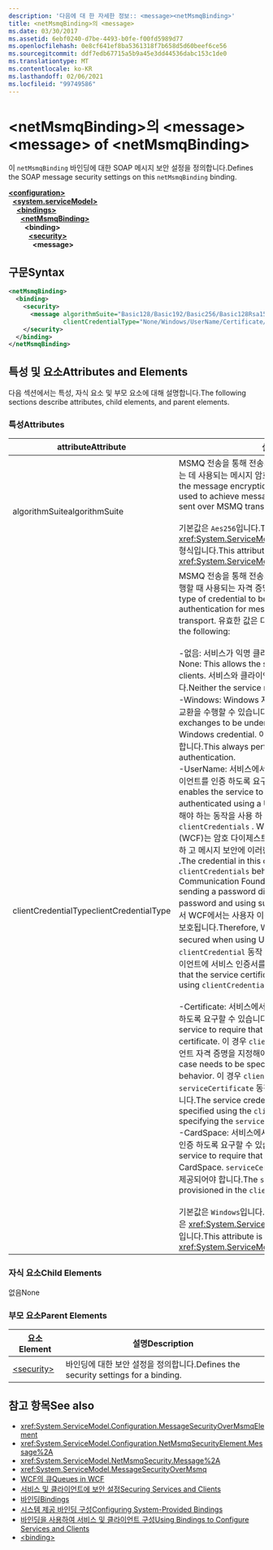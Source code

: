 ```yaml
---
description: '다음에 대 한 자세한 정보:: <message><netMsmqBinding>'
title: <netMsmqBinding>의 <message>
ms.date: 03/30/2017
ms.assetid: 6ebf0240-d7be-4493-b0fe-f00fd5989d77
ms.openlocfilehash: 0e8cf641ef8ba5361318f7b658d5d60beef6ce56
ms.sourcegitcommit: ddf7edb67715a5b9a45e3dd44536dabc153c1de0
ms.translationtype: MT
ms.contentlocale: ko-KR
ms.lasthandoff: 02/06/2021
ms.locfileid: "99749586"
---
```

# <a name="message-of-netmsmqbinding"></a><span data-ttu-id="3c7f9-103">\<netMsmqBinding>의 \<message></span><span class="sxs-lookup"><span data-stu-id="3c7f9-103">\<message> of \<netMsmqBinding></span></span>

<span data-ttu-id="3c7f9-104">이 `netMsmqBinding` 바인딩에 대한 SOAP 메시지 보안 설정을 정의합니다.</span><span class="sxs-lookup"><span data-stu-id="3c7f9-104">Defines the SOAP message security settings on this `netMsmqBinding` binding.</span></span>

[**\<configuration>**](../configuration-element.md)\
&nbsp;&nbsp;[**\<system.serviceModel>**](system-servicemodel.md)\
&nbsp;&nbsp;&nbsp;&nbsp;[**\<bindings>**](bindings.md)\
&nbsp;&nbsp;&nbsp;&nbsp;&nbsp;&nbsp;[**\<netMsmqBinding>**](netmsmqbinding.md)\
&nbsp;&nbsp;&nbsp;&nbsp;&nbsp;&nbsp;&nbsp;&nbsp;**\<binding>**\
&nbsp;&nbsp;&nbsp;&nbsp;&nbsp;&nbsp;&nbsp;&nbsp;&nbsp;&nbsp;[**\<security>**](security-of-netmsmqbinding.md)\
&nbsp;&nbsp;&nbsp;&nbsp;&nbsp;&nbsp;&nbsp;&nbsp;&nbsp;&nbsp;&nbsp;&nbsp;**\<message>**  

## <a name="syntax"></a><span data-ttu-id="3c7f9-105">구문</span><span class="sxs-lookup"><span data-stu-id="3c7f9-105">Syntax</span></span>

```xml
<netMsmqBinding>
  <binding>
    <security>
      <message algorithmSuite="Basic128/Basic192/Basic256/Basic128Rsa15/Basic256Rsa15/TripleDes/TripleDesRsa15/Basic128Sha256/Basic192Sha256/TripleDesSha256/Basic128Sha256Rsa15/Basic192Sha256Rsa15/Basic256Sha256Rsa15/TripleDesSha256Rsa15"
               clientCredentialType="None/Windows/UserName/Certificate/CardSpace" />
    </security>
  </binding>
</netMsmqBinding>
```

## <a name="attributes-and-elements"></a><span data-ttu-id="3c7f9-106">특성 및 요소</span><span class="sxs-lookup"><span data-stu-id="3c7f9-106">Attributes and Elements</span></span>

<span data-ttu-id="3c7f9-107">다음 섹션에서는 특성, 자식 요소 및 부모 요소에 대해 설명합니다.</span><span class="sxs-lookup"><span data-stu-id="3c7f9-107">The following sections describe attributes, child elements, and parent elements.</span></span>

### <a name="attributes"></a><span data-ttu-id="3c7f9-108">특성</span><span class="sxs-lookup"><span data-stu-id="3c7f9-108">Attributes</span></span>

|<span data-ttu-id="3c7f9-109">attribute</span><span class="sxs-lookup"><span data-stu-id="3c7f9-109">Attribute</span></span>|<span data-ttu-id="3c7f9-110">설명</span><span class="sxs-lookup"><span data-stu-id="3c7f9-110">Description</span></span>|
|---------------|-----------------|
|<span data-ttu-id="3c7f9-111">algorithmSuite</span><span class="sxs-lookup"><span data-stu-id="3c7f9-111">algorithmSuite</span></span>|<span data-ttu-id="3c7f9-112">MSMQ 전송을 통해 전송되는 메시지에 메시지 기반 보안을 적용하는 데 사용되는 메시지 암호화 및 키 랩 알고리즘을 설정합니다.</span><span class="sxs-lookup"><span data-stu-id="3c7f9-112">Sets the message encryption and key-wrap algorithms that are used to achieve message-based security for messages sent over MSMQ transport.</span></span><br /><br /> <span data-ttu-id="3c7f9-113">기본값은 `Aes256`입니다.</span><span class="sxs-lookup"><span data-stu-id="3c7f9-113">The default value is `Aes256`.</span></span> <span data-ttu-id="3c7f9-114">이 특성은 <xref:System.ServiceModel.Security.SecurityAlgorithmSuite> 형식입니다.</span><span class="sxs-lookup"><span data-stu-id="3c7f9-114">This attribute is of type <xref:System.ServiceModel.Security.SecurityAlgorithmSuite>.</span></span>|
|<span data-ttu-id="3c7f9-115">clientCredentialType</span><span class="sxs-lookup"><span data-stu-id="3c7f9-115">clientCredentialType</span></span>|<span data-ttu-id="3c7f9-116">MSMQ 전송을 통해 전송되는 메시지에 대해 클라이언트 인증을 수행할 때 사용되는 자격 증명의 형식을 지정합니다.</span><span class="sxs-lookup"><span data-stu-id="3c7f9-116">Specifies the type of credential to be used when performing client authentication for messages sent over the MSMQ transport.</span></span> <span data-ttu-id="3c7f9-117">유효한 값은 다음과 같습니다.</span><span class="sxs-lookup"><span data-stu-id="3c7f9-117">Valid values include the following:</span></span><br /><br /> <span data-ttu-id="3c7f9-118">-없음: 서비스가 익명 클라이언트와 상호 작용할 수 있도록 합니다.</span><span class="sxs-lookup"><span data-stu-id="3c7f9-118">-   None: This allows the service to interact with anonymous clients.</span></span> <span data-ttu-id="3c7f9-119">서비스와 클라이언트 모두 자격 증명이 필요하지 않습니다.</span><span class="sxs-lookup"><span data-stu-id="3c7f9-119">Neither the service nor the client requires a credential.</span></span><br /><span data-ttu-id="3c7f9-120">-Windows: Windows 자격 증명의 인증 된 컨텍스트에서 SOAP 교환을 수행할 수 있습니다.</span><span class="sxs-lookup"><span data-stu-id="3c7f9-120">-   Windows: This enables the SOAP exchanges to be under the authenticated context of a Windows credential.</span></span> <span data-ttu-id="3c7f9-121">이 설정은 항상 Kerberos 기반 인증을 수행합니다.</span><span class="sxs-lookup"><span data-stu-id="3c7f9-121">This always performs Kerberos-based authentication.</span></span><br /><span data-ttu-id="3c7f9-122">-UserName: 서비스에서 사용자 이름 자격 증명을 사용 하 여 클라이언트를 인증 하도록 요구할 수 있습니다.</span><span class="sxs-lookup"><span data-stu-id="3c7f9-122">-   UserName: This enables the service to require that the client be authenticated using a UserName credential.</span></span> <span data-ttu-id="3c7f9-123">이 경우에는 주의 해야 하는 동작을 사용 하 여 자격 증명을 지정 해야 합니다 `clientCredentials` . Windows Communication Foundation (WCF)는 암호 다이제스트를 보내거나 암호를 사용 하 여 키를 파생 하 고 메시지 보안에 이러한 키를 사용 하도록 지원 하지 않습니다 **.**</span><span class="sxs-lookup"><span data-stu-id="3c7f9-123">The credential in this case needs to be specified using the `clientCredentials` behavior **Caution:**  Windows Communication Foundation (WCF) does not support sending a password digest or deriving keys using password and using such keys for message security.</span></span> <span data-ttu-id="3c7f9-124">따라서 WCF에서는 사용자 이름 자격 증명을 사용하는 경우 교환 작업이 보호됩니다.</span><span class="sxs-lookup"><span data-stu-id="3c7f9-124">Therefore, WCF enforces that the exchange is secured when using UserName credentials.</span></span> <span data-ttu-id="3c7f9-125">이 모드에서는 `clientCredential` 동작 및 `serviceCertificate`를 사용하여 클라이언트에 서비스 인증서를 지정해야 합니다.</span><span class="sxs-lookup"><span data-stu-id="3c7f9-125">This mode requires that the service certificate be specified on the client side using `clientCredential` behavior and `serviceCertificate`.</span></span> <br /><br /> <span data-ttu-id="3c7f9-126">-Certificate: 서비스에서 인증서를 사용 하 여 클라이언트를 인증 하도록 요구할 수 있습니다.</span><span class="sxs-lookup"><span data-stu-id="3c7f9-126">-   Certificate: This enables the service to require that the client be authenticated using a certificate.</span></span> <span data-ttu-id="3c7f9-127">이 경우 `clientCredentials` 동작을 사용하여 클라이언트 자격 증명을 지정해야 합니다.</span><span class="sxs-lookup"><span data-stu-id="3c7f9-127">The client credential in this case needs to be specified using the `clientCredentials` behavior.</span></span> <span data-ttu-id="3c7f9-128">이 경우 `clientCredentials`를 지정하여 `serviceCertificate` 동작을 통해 서비스 자격 증명을 지정해야 합니다.</span><span class="sxs-lookup"><span data-stu-id="3c7f9-128">The service credential in this case needs to be specified using the `clientCredentials` behavior by specifying the `serviceCertificate`.</span></span><br /><span data-ttu-id="3c7f9-129">-CardSpace: 서비스에서 CardSpace를 사용 하 여 클라이언트를 인증 하도록 요구할 수 있습니다.</span><span class="sxs-lookup"><span data-stu-id="3c7f9-129">-   CardSpace: This allows the service to require that the client be authenticated using a CardSpace.</span></span> <span data-ttu-id="3c7f9-130">`serviceCertificate` 동작에 `clientCredential`가 제공되어야 합니다.</span><span class="sxs-lookup"><span data-stu-id="3c7f9-130">The `serviceCertificate` must be provisioned in the `clientCredential` behavior.</span></span><br /><br /> <span data-ttu-id="3c7f9-131">기본값은 `Windows`입니다.</span><span class="sxs-lookup"><span data-stu-id="3c7f9-131">The default value is `Windows`.</span></span> <span data-ttu-id="3c7f9-132">이 특성은 <xref:System.ServiceModel.MessageCredentialType> 형식입니다.</span><span class="sxs-lookup"><span data-stu-id="3c7f9-132">This attribute is of type <xref:System.ServiceModel.MessageCredentialType>.</span></span>|

### <a name="child-elements"></a><span data-ttu-id="3c7f9-133">자식 요소</span><span class="sxs-lookup"><span data-stu-id="3c7f9-133">Child Elements</span></span>

<span data-ttu-id="3c7f9-134">없음</span><span class="sxs-lookup"><span data-stu-id="3c7f9-134">None</span></span>

### <a name="parent-elements"></a><span data-ttu-id="3c7f9-135">부모 요소</span><span class="sxs-lookup"><span data-stu-id="3c7f9-135">Parent Elements</span></span>

|<span data-ttu-id="3c7f9-136">요소</span><span class="sxs-lookup"><span data-stu-id="3c7f9-136">Element</span></span>|<span data-ttu-id="3c7f9-137">설명</span><span class="sxs-lookup"><span data-stu-id="3c7f9-137">Description</span></span>|
|-------------|-----------------|
|[\<security>](security-of-netmsmqbinding.md)|<span data-ttu-id="3c7f9-138">바인딩에 대한 보안 설정을 정의합니다.</span><span class="sxs-lookup"><span data-stu-id="3c7f9-138">Defines the security settings for a binding.</span></span>|

## <a name="see-also"></a><span data-ttu-id="3c7f9-139">참고 항목</span><span class="sxs-lookup"><span data-stu-id="3c7f9-139">See also</span></span>

- <xref:System.ServiceModel.Configuration.MessageSecurityOverMsmqElement>
- <xref:System.ServiceModel.Configuration.NetMsmqSecurityElement.Message%2A>
- <xref:System.ServiceModel.NetMsmqSecurity.Message%2A>
- <xref:System.ServiceModel.MessageSecurityOverMsmq>
- [<span data-ttu-id="3c7f9-140">WCF의 큐</span><span class="sxs-lookup"><span data-stu-id="3c7f9-140">Queues in WCF</span></span>](../../../wcf/feature-details/queues-in-wcf.md)
- [<span data-ttu-id="3c7f9-141">서비스 및 클라이언트에 보안 설정</span><span class="sxs-lookup"><span data-stu-id="3c7f9-141">Securing Services and Clients</span></span>](../../../wcf/feature-details/securing-services-and-clients.md)
- [<span data-ttu-id="3c7f9-142">바인딩</span><span class="sxs-lookup"><span data-stu-id="3c7f9-142">Bindings</span></span>](../../../wcf/bindings.md)
- [<span data-ttu-id="3c7f9-143">시스템 제공 바인딩 구성</span><span class="sxs-lookup"><span data-stu-id="3c7f9-143">Configuring System-Provided Bindings</span></span>](../../../wcf/feature-details/configuring-system-provided-bindings.md)
- [<span data-ttu-id="3c7f9-144">바인딩을 사용하여 서비스 및 클라이언트 구성</span><span class="sxs-lookup"><span data-stu-id="3c7f9-144">Using Bindings to Configure Services and Clients</span></span>](../../../wcf/using-bindings-to-configure-services-and-clients.md)
- [\<binding>](bindings.md)
